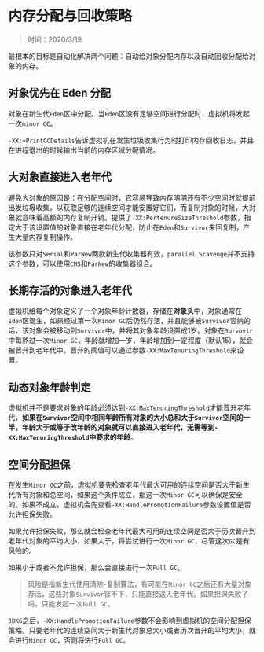 # 内存分配与回收策略

> 时间：2020/3/19

最根本的目标是自动化解决两个问题：自动给对象分配内存以及自动回收分配给对象的内存。

## 对象优先在 Eden 分配

对象在新生代`Eden`区中分配。当`Eden`区没有足够空间进行分配时，虚拟机将发起一次`minor GC`。

`-XX:+PrintGCDetails`告诉虚拟机在发生垃圾收集行为时打印内存回收日志，并且在进程退出的时候输出当前的内存区域分配情况。

## 大对象直接进入老年代

避免大对象的原因是：在分配空间时，它容易导致内存明明还有不少空间时就提前出发垃圾收集，以获取足够的连续空间才能安置好它们，而复制对象的时候，大对象就意味着高额的内存复制开销。提供了`-XX:PertenureSizeThreshold`参数，指定大于该设置值的对象直接在老年代分配，防止在`Eden`和`Survivor`来回复制，产生大量内存复制操作。

该参数只对`Serial`和`ParNew`两款新生代收集器有效，`parallel Scavenge`并不支持这个参数，可以使用`CMS`和`ParNew`的收集器组合。

## 长期存活的对象进入老年代

虚拟机给每个对象定义了一个对象年龄计数器，存储在**对象头**中，对象通常在`Eden`区诞生，如果经过第一次`Minor GC`后仍然存活，并且能够被`Survivor`容纳的话，该对象会被移动到`Survivor`中，并将其对象年龄设置成1岁。对象在`Survovir`中每熬过一次`Minor GC`，年龄就增加一岁，年龄增加到一定程度（默认15），就会被晋升到老年代中。晋升的阈值可以通过参数`-XX:MaxTenuringThreshold`来设置。

## 动态对象年龄判定

虚拟机并不是要求对象的年龄必须达到`-XX:MaxTenuringThreshold`才能晋升老年代，**如果在`Survivor`空间中相同年龄所有对象的大小总和大于`Survivor`空间的一半，年龄大于或等于改年龄的对象就可以直接进入老年代，无需等到`-XX:MaxTenuringThreshold`中要求的年龄**。

## 空间分配担保

在发生`Minor GC`之前，虚拟机要先检查老年代最大可用的连续空间是否大于新生代所有对象和总空间，如果这个条件成立，那这一次`Minor GC`可以确保是安全的。如果不成立，虚拟机会先查看`-XX:HandlePromotionFailure`参数设置值是否允许担保失败。

如果允许担保失败，那么就会检查老年代最大可用的连续空间是否大于历次晋升到老年代对象的平均大小，如果大于，将尝试进行一次`Minor GC`，尽管这次`GC`是有风险的。

如果小于或者不允许担保，那么会直接进行一次`Full GC`。

> 风险是指新生代使用清除-复制算法，有可能在`Minor GC`之后还有大量对象存活，这些对象`Survivor`容不下，只能直接送入老年代。如果担保失败了吗，只能发起一次`Full GC`。

`JDK6`之后，`-XX:HandlePromotionFailure`参数不会影响到虚拟机的空间分配担保策略。只要老年代的连续空间大于新生代对象总大小或者历次晋升的平均大小，就会进行`Minor GC`，否则将进行`Full GC`。